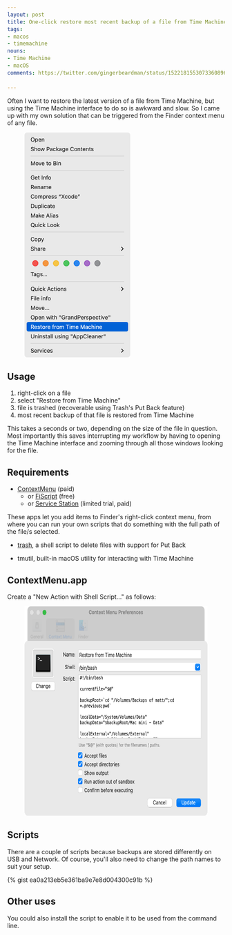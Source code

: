 ```yaml
---
layout: post
title: One-click restore most recent backup of a file from Time Machine
tags:
- macos
- timemachine
nouns:
- Time Machine
- macOS
comments: https://twitter.com/gingerbeardman/status/1522181553073360896

---
```


Often I want to restore the latest version of a file from Time Machine, but using the Time Machine interface to do so is awkward and slow. So I came up with my own solution that can be triggered from the Finder context menu of any file.

<figure><img src="/images/posts/restore-time-machine-context-menu.png" width="245px" height="521px"></figure>

## Usage

1. right-click on a file
2. select "Restore from Time Machine"
3. file is trashed (recoverable using Trash's Put Back feature)
4. most recent backup of that file is restored from Time Machine

This takes a seconds or two, depending on the size of the file in question. Most importantly this saves interrupting my workflow by having to opening the Time Machine interface and zooming through all those windows looking for the file.

## Requirements

- [ContextMenu](https://apps.apple.com/gb/app/context-menu/id1236813619?mt=12) (paid)
   - or [FiScript](https://github.com/Mortennn/FiScript) (free)
   - or [Service Station](https://apps.apple.com/gb/app/service-station/id1503136033?mt=12) (limited trial, paid)
   
These apps let you add items to Finder's right-click context menu, from where you can run your own scripts that do something with the full path of the file/s selected.

- [trash](https://github.com/morgant/tools-osx/blob/master/src/trash), a shell script to delete files with support for Put Back

- tmutil, built-in macOS utility for interacting with Time Machine

## ContextMenu.app

Create a "New Action with Shell Script..." as follows:

<figure><img src="/images/posts/restore-time-machine-context-menu-setup.png" width="578px" height="485px"></figure>

## Scripts

There are a couple of scripts because backups are stored differently on USB and Network. Of course, you'll also need to change the path names to suit your setup.

{% gist ea0a213eb5e361ba9e7e8d004300c91b %}

## Other uses

You could also install the script to enable it to be used from the command line.
